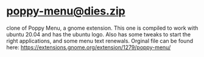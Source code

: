 # poppy-menu@dies.zip

clone of Poppy Menu, a gnome extension. This one is compiled to work with ubuntu 20.04 and has the ubuntu logo. Also has some tweaks to start the right applications, and some menu text renewals.
Orginal file can be found here:
https://extensions.gnome.org/extension/1279/poppy-menu/
